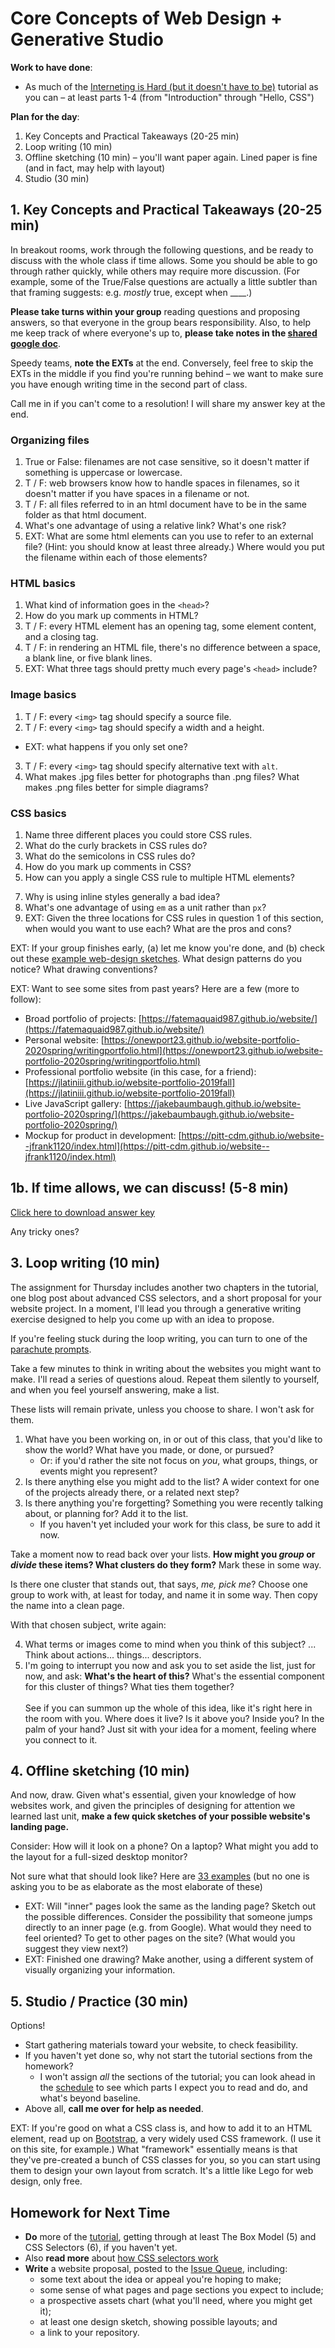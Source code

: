 
# Core Concepts of Web Design + Generative Studio

**Work to have done**:
* As much of the [Interneting is Hard (but it doesn't have to be)](https://internetingishard.com/html-and-css/) tutorial as you can – at least parts 1-4 (from "Introduction" through "Hello, CSS")

**Plan for the day**:

1. Key Concepts and Practical Takeaways (20-25 min)
2. Loop writing (10 min)
3. Offline sketching (10 min) – you'll want paper again. Lined paper is fine (and in fact, may help with layout)
4. Studio (30 min)

## 1. Key Concepts and Practical Takeaways (20-25 min) <!-- so aim to be done by 2:45 UPDATE actually took until 3:00 -->

In breakout rooms, work through the following questions, and be ready to discuss with the whole class if time allows. Some you should be able to go through rather quickly, while others may require more discussion. (For example, some of the True/False questions are actually a little subtler than that framing suggests: e.g. *mostly* true, except when ____.)

<div class="alert alert-success">
<strong>Please take turns within your group</strong> reading questions and proposing answers, so that everyone in the group bears responsibility. Also, to help me keep track of where everyone's up to, <strong>please take notes in the <a href="http://bit.ly/cdm2020fall-notes#heading=h.wurm2tir3cpz">shared google doc</a></strong>.
</div>

Speedy teams, **note the EXTs** at the end. Conversely, feel free to skip the EXTs in the middle if you find you're running behind – we want to make sure you have enough writing time in the second part of class.

Call me in if you can't come to a resolution! I will share my answer key at the end.


### Organizing files

1. True or False: filenames are not case sensitive, so it doesn't matter if something is uppercase or lowercase.
2. T / F: web browsers know how to handle spaces in filenames, so it doesn't matter if you have spaces in a filename or not.
3. T / F: all files referred to in an html document have to be in the same folder as that html document.
4. What's one advantage of using a relative link? <!-- easier to change folder names / servers --> What's one risk? <!-- link could break, especially if you shift folder nesting levels -->
5. EXT: What are some html elements can you use to refer to an external file? (Hint: you should know at least three already.) Where would you put the filename within each of those elements? <!-- <a href="">, <img src="">, <link href=""> -->


### HTML basics
1. What kind of information goes in the `<head>`?
2. How do you mark up comments in HTML?
3. T / F: every HTML element has an opening tag, some element content, and a closing tag.
4. T / F: in rendering an HTML file, there's no difference between a space, a blank line, or five blank lines.
5. EXT: What three tags should pretty much every page's `<head>` include? <!-- <title>, <meta charset='UTF-8'/> (or whatever actual charset makes sense), <link rel="stylesheet"> -->

### Image basics
1. T / F: every `<img>` tag should specify a source file.
2. T / F: every `<img>` tag should specify a width and a height.
 - EXT: what happens if you only set one?
3. T / F: every `<img>` tag should specify alternative text with `alt`.
4. What makes .jpg files better for photographs than .png files? What makes .png files better for simple diagrams?

### CSS basics
1. Name three different places you could store CSS rules. <!-- external stylesheet, page-specific <style> in the <head>, inline style in the attributes of an html element -->
2. What do the curly brackets in CSS rules do?
3. What do the semicolons in CSS rules do?
4. How do you mark up comments in CSS?
5. How can you apply a single CSS rule to multiple HTML elements?  
<!-- 6. What happens if you have apply two CSS rules to the same HTML selector, but with different values? <!-- FROM LAST TIME: cut this question! Or at least save it until after they've read the CSS selectors tutorial. Why is this even here? -->
7. Why is using inline styles generally a bad idea?
8. What's one advantage of using `em` as a unit rather than `px`?
9. EXT: Given the three locations for CSS rules in question 1 of this section, when would you want to use each? What are the pros and cons?

EXT: If your group finishes early, (a) let me know you're done, and (b) check out these [example web-design sketches](http://designbeep.com/2012/05/17/33-great-examples-of-web-design-sketches/). What design patterns do you notice? What drawing conventions?

EXT: Want to see some sites from past years? Here are a few (more to follow):
* Broad portfolio of projects: [https://fatemaquaid987.github.io/website/](https://fatemaquaid987.github.io/website/)
* Personal website: [https://onewport23.github.io/website-portfolio-2020spring/writingportfolio.html](https://onewport23.github.io/website-portfolio-2020spring/writingportfolio.html)
* Professional portfolio website (in this case, for a friend): [https://jlatiniii.github.io/website-portfolio-2019fall](https://jlatiniii.github.io/website-portfolio-2019fall)
* Live JavaScript gallery: [https://jakebaumbaugh.github.io/website-portfolio-2020spring/](https://jakebaumbaugh.github.io/website-portfolio-2020spring/)
* Mockup for product in development: [https://pitt-cdm.github.io/website--jfrank1120/index.html](https://pitt-cdm.github.io/website--jfrank1120/index.html)

## 1b. If time allows, we can discuss! (5-8 min) <!-- Aim to be done by 2:50... or 3:00 latest! -->
[Click here to download answer key](../uploads/lesson-18--web--answer-key.docx)

<!--
Organizing files:
1. F: filenames *are* case-sensitive
2. F: it looks ugly with %20
3. F: you can refer to other folders within the root
4. advantage: easier to move the project. risk: link could break silently
5. (EXT) <a href="">, <img src="">, <link href="">

HTML basics
1. metadata!
2. <!-- comments -->
<!-- (oops, gotta restart this comment now)
3. F: trick question. <img />, <br />, and <hr /> are self-closers.
4. True!
5. (EXT) every <head> should include <meta charset='UTF-8'/> and a <title>... and probably a <link rel="stylesheet">

Image basics
1. T: img doesn't function without a src
2. F: width and height are often better set in css
3. T: alt is required.
4. jpgs are lossy, but with photos it's hard to tell. with line diagrams, jpg leads to compression artifacts, and png offers transparency.

CSS basics
1. external stylesheet, page-specific <style> in the <head>, inline style in the attributes of an html element
2. assign rules to selectors / define a ruleset
3. distinguish rules within a ruleset
4. /*  */
5. connect selectors with a comma before a shared set of {}
6. specificity wins; last rule wins.
7. inline styles override the stylesheet, can't make changes in one fell swoop
8. (EXT) em's are way more responsive!
-->

Any tricky ones?
<!-- Ones I think are tricky: Images 2 and 3; CSS 6; -->


## 3. Loop writing (10 min) <!-- aiming for 3:05-3:20 -->
The assignment for Thursday includes another two chapters in the tutorial, one blog post about advanced CSS selectors, and a short proposal for your website project. In a moment, I'll lead you through a generative writing exercise designed to help you come up with an idea to propose.

<div class="alert alert-info">
If you're feeling stuck during the loop writing, you can turn to one of the <a href="https://github.com/benmiller314/website-portfolio-2020fall#parachute-prompts">parachute prompts</a>.
</div>

Take a few minutes to think in writing about the websites you might want to make. I'll read a series of questions aloud. Repeat them silently to yourself, and when you feel yourself answering, make a list.

These lists will remain private, unless you choose to share. I won't ask for them.

1. What have you been working on, in or out of this class, that you'd like to show the world? What have you made, or done, or pursued?
    - Or: if you'd rather the site not focus on _you_, what groups, things, or events might you represent?
2. Is there anything else you might add to the list? A wider context for one of the projects already there, or a related next step?
3. Is there anything you're forgetting? Something you were recently talking about, or planning for? Add it to the list.
    - If you haven't yet included your work for this class, be sure to add it now.

Take a moment now to read back over your lists. **How might you _group_ or _divide_ these items? What clusters do they form?** Mark these in some way.

Is there one cluster that stands out, that says, _me, pick me_? Choose one group to work with, at least for today, and name it in some way. Then copy the name into a clean page.

With that chosen subject, write again:

4. What terms or images come to mind when you think of this subject? ... Think about actions... things... descriptors.
5. I'm going to interrupt you now and ask you to set aside the list, just for now, and ask: **What's the heart of this?** What's the essential component for this cluster of things? What ties them together? <br/><br/>See if you can summon up the whole of this idea, like it's right here in the room with you. Where does it live? Is it above you? Inside you? In the palm of your hand? Just sit with your idea for a moment, feeling where you connect to it.

## 4. Offline sketching (10 min)
And now, draw. Given what's essential, given your knowledge of how websites work, and given the principles of designing for attention we learned last unit, **make a few quick sketches of your possible website's landing page.**

Consider: How will it look on a phone? On a laptop? What might you add to the layout for a full-sized desktop monitor?

Not sure what that should look like? Here are [33 examples](http://designbeep.com/2012/05/17/33-great-examples-of-web-design-sketches/) (but no one is asking you to be as elaborate as the most elaborate of these)

* EXT: Will "inner" pages look the same as the landing page? Sketch out the possible differences. Consider the possibility that someone jumps directly to an inner page (e.g. from Google). What would they need to feel oriented? To get to other pages on the site? (What would you suggest they view next?)
* EXT: Finished one drawing? Make another, using a different system of visually organizing your information.


## 5. Studio / Practice (30 min)

Options!

* Start gathering materials toward your website, to check feasibility.
* If you haven't yet done so, why not start the tutorial sections from the homework?
  - I won't assign *all* the sections of the tutorial; you can look ahead in the [schedule]({{site.github_url}}/schedule) to see which parts I expect you to read and do, and what's beyond baseline.
* Above all, **call me over for help as needed**.

EXT: If you're good on what a CSS class is, and how to add it to an HTML element, read up on [Bootstrap](https://getbootstrap.com/), a very widely used CSS framework. (I use it on this site, for example.) What "framework" essentially means is that they've pre-created a bunch of CSS classes for you, so you can start using them to design your own layout from scratch. It's a little like Lego for web design, only free.


## Homework for Next Time

* **Do** more of the [tutorial](https://internetingishard.com/html-and-css/), getting through at least The Box Model (5) and CSS Selectors (6), if you haven't yet.
* Also **read more** about [how CSS selectors work](https://css-tricks.com/how-css-selectors-work/)
* **Write** a website proposal, posted to the [Issue Queue]({{site.github.issues_url}}/), including:
    - some text about the idea or appeal you're hoping to make;
    - some sense of what pages and page sections you expect to include;
    - a prospective assets chart (what you'll need, where you might get it);
    - at least one design sketch, showing possible layouts; and
    - a link to your repository.
<!-- * When you've finished that, if you haven't yet done so, open the `docs` folder in your forked assignment repo, and read there about how you can take your site public (when you're ready). -->
